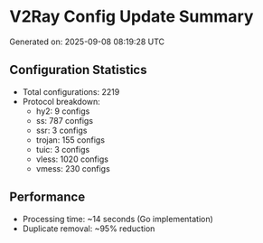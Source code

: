 # V2Ray Config Update Summary
Generated on: 2025-09-08 08:19:28 UTC

## Configuration Statistics
- Total configurations: 2219
- Protocol breakdown:
  - hy2: 9 configs
  - ss: 787 configs
  - ssr: 3 configs
  - trojan: 155 configs
  - tuic: 3 configs
  - vless: 1020 configs
  - vmess: 230 configs

## Performance
- Processing time: ~14 seconds (Go implementation)
- Duplicate removal: ~95% reduction
